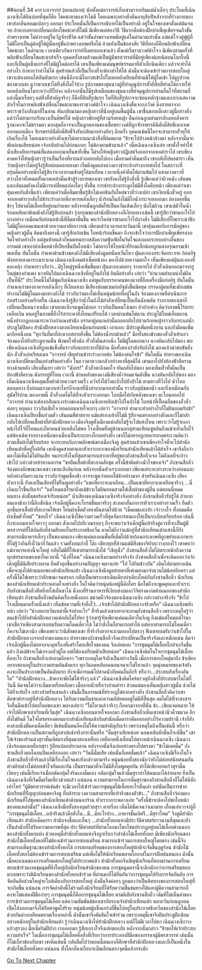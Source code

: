##ตอนที่ 34 คารวะอาจารย์ (ตอนปลาย)
นับตั้งแต่อาจารย์เก็บเขามาจากริมแม่น้ำเล็กๆ ประโยคที่เฉินฉางเซิงได้ยินบ่อยที่สุดก็คือ
โชคชะตาของเจ้าไม่ดี
โดยเฉพาะอย่างยิ่งคืนอายุสิบปีหลังจากที่ร่างกายของเขาส่งกลิ่นหอมแปลกๆ ออกมา ประโยคนั้นก็เป็นการอธิบายได้เป็นอย่างดี อยู่ในใจของเขาตั้งแต่ต้นจนจบ
ถ้าหากอยากเปลี่ยนแปลงโชคชะตาที่ไม่ดี มีเพียงแค่สองวิธี วิธีแรกคือต้องฝึกบำเพ็ญเพียรจนถึงขั้นอำพรางเทพ ไม่ดำรงอยู่ในวัฏจักรชีวิต
แต่ว่าขั้นอำพรางเทพมีอยู่แค่ในตำนานเท่านั้น
แม้แต่โจวตู๋ฟูผู้ที่ไม่มีใครเป็นคู่ต่อสู้ได้ผู้นั้นอยู่ขั้นอำพรางเทพหรือไม่ ล้วนยังเป็นข้อสงสัย
วิธีที่สองก็คือพลิกฟ้าเปลี่ยนโชคชะตา ในตำนาน เวลาเดียวกันอาจารย์ก็เคยบอกเขาแล้ว ตั้งแต่เริ่มราชวงศ์ต้าโจว มีเพียงสามครั้งที่พลิกฟ้าเปลี่ยนโชคชะตาสำเร็จ บุคคลทั้งสามล้วนแต่เป็นผู้มีพรสวรรค์ที่มีอยู่เพียงน้อยนิดบนโลกใบนี้ และก็เป็นผู้แข็งแกร่งที่ไม่มีผู้ใดต่อกรได้ เขาเป็นเพียงแค่มนุษย์ธรรมดาที่ตัวเล็กนิดเดียว แล้วจะทำได้อย่างไร
ถ้าหากว่าทำไม่ได้ สุดท้ายแล้วก็เป็นเรื่องที่จะต้องทำให้ได้ ดังนั้นจะต้องเข้าร่วมการสอบใหญ่ เขาจะต้องสอบได้อันดับแรก เช่นนี้ถึงจะมีโอกาสเข้าไปในหอหลิงเยียนที่ห้ามมิให้ผู้ใดเข้า ไปดูรูปวาดของพวกเขา ดูว่าพวกเขาได้ทิ้งสิ่งใดไว้บ้าง
รูปภาพของขุนนางผู้ที่ทำคุณูปการทั้งยี่สิบสี่ท่านได้ถวายให้หอหลิงเยียนในระหว่างปีไท่จง หลังจากนั้นก็มีรูปเหมือนของขุนนางที่ทำคุณูปการท่านอื่นไว้ที่สถานที่แห่งนี้มาเรื่อยๆ แต่สิ่งที่สำคัญจริงๆ ก็คือยี่สิบสี่รูปแรก ในยี่สิบสี่รูปอาจจะซ่อนหลักฐานและเบาะแสความสำเร็จในการพลิกฟ้าเปลี่ยนโชคชะตาของราชวงศ์ต้าโจว
เฉินฉางเซิงตื่นจากภวังค์ ดึงสายตาจากพระราชวังกลับมาที่ในลาน หันกลับมามองหญิงสาวที่นั่งอยู่บนพื้นผู้นั้น
เขาชื่นชอบเด็กสาวผู้นี้อย่างยิ่ง แต่ว่าไม่สามารถรับนางเป็นศิษย์ได้ หญิงสาวพักอยู่ที่สวนร้อยหญ้า คืนก่อนถูกเผ่ามารลักลอบสังหาร ฐานะคงจะไม่ธรรมดา มากสุดก็อาจจะเป็นลูกหลานของเชื้อพระวงศ์ที่ถูกจักรพรรดินีศักดิ์สิทธิ์เนรเทศออกนอกเมือง จักรพรรดินีศักดิ์สิทธิ์จึงรับกลับมาอย่างลับๆ อีกครั้ง บุคคลเช่นนี้ใครจะสามารถยั่วยุให้เกิดเรื่องได้
โดยเฉพาะอย่างยิ่งเขาไม่อยากแนะนำสิ่งที่ผิดพลาด
“ข้าจะไปล้างหน้าล้างตา หลังจากนั้นจะพักผ่อนเสียหน่อย เจ้ากลับบ้านไปก่อนเถอะ ไม่ต้องตามข้ามาแล้ว”
เมื่อเฉินฉางเซิงเอ่ย เขาตั้งใจทำให้น้ำเสียงกับอารมณ์ที่แสดงออกมาเย็นชายิ่งขึ้น ไม่รอให้หญิงสาวปฏิเสธจึงออกจากหอตำราไป
เขาเพียงคาดหวังให้หญิงสาวรู้ว่าเป็นเรื่องที่ยากแล้วถอยกลับไปเอง เมื่อยามค่ำคืนมาถึง เขากลับไปหอตำรา เห็นว่าหญิงสาวไม่อยู่จึงรู้สึกผ่อนคลายลงมา เริ่มดึงดูดแสงดวงดาวชำระล้างร่างกายต่อไป ในสภาวะที่ครุ่นคิดอย่างหนักไม่รู้สึกว่าเวลายามเช้าตรู่ได้มาเยือน เวลาหนึ่งค่ำคืนได้ผ่านพ้นไป
แสงดวงดาวที่สว่างไสวทั้งหมดทั้งมวลเหล่านั้นเข้าสู่ร่างกายของเขา เขายังคงไม่รู้ถึงสิ่งนี้ รู้เพียงแค่ว่าผิวหนัง เส้นขน และเส้นผมยังคงไม่มีการเปลี่ยนแปลงใดๆ ทั้งสิ้น การชำระล้างกระดูกไม่มีสิ่งใดคืบหน้า เพียงแต่ว่าเขาคุ้นเคยกับสิ่งนี้แล้ว เพียงแค่ว่าเมื่อลืมตาขึ้นรู้สึกไม่เคยชินกับไหล่ขวาที่ว่างเปล่า
เขาเงียบนิ่งชั่วครู่ ออกจากหอตำรากลับไปชำระร่างกายที่อาคารหลังเล็กๆ
น้ำร้อนในถังไม้มีไอน้ำกระจายออกมา ล่องลอยขึ้นช้าๆ ไปตามไม้เลื้อยที่อยู่บนกำแพง หลังจากนั้นถูกตัดให้เป็นควันเส้นเล็กๆ นับไม่ถ้วน เขาแช่ตัวในน้ำร้อนหลับตาพิงผนังถังไม้รู้สึกอ่อนล้า รุ่งอรุณของสำนักฝึกหลวงก็เงียบเหงาเช่นนี้ เขารู้สึกว่าขาดอะไรไปบางอย่าง
เหมือนกับก่อนหน้านี้ที่ลืมตาตื่นขึ้น พบว่าไหล่ขวาขาดอะไรไปบางสิ่ง
ไม่มีเสียงที่ไพเราะน่าฟัง ไม่มีผู้ใดกอดแขนเขาด้วยความอาลัยอาวรณ์
เพียงแต่ว่าเวลาหลายวันมานี้ เขาคุ้นเคยกับการมีอยู่ของหญิงสาวผู้นั้น คิดมาถึงตรงนี้ เขารู้สึกเก้อเขิน ใบหน้าร้อนขึ้นมา ถึงจะเข้าใจว่าการฝึกบำเพ็ญเพียรสงบจิตใจทำอย่างไร แต่สุดท้ายแล้วก็หมดหนทางสลัดความฟุ้งเฟ้อในจิตใจและผลกระทบอย่างอื่นของอารมณ์
เขาเอาผ้าเช็ดหน้าที่เปียกชื้นปิดใบหน้า ไม่อยากให้ใบหน้าที่ร้อนเล็กน้อยถูกแสงอรุณยามเช้าพบเห็น
ทันใดนั้น กำแพงด้านข้างของถังไม้มีเสียงดังตูมสนั่นหวั่นไหว ฝุ่นละอองกระจัดกระจาย ก้อนอิฐพังทลายลงมาระเนระนาด
เฉินฉางเซิงลดผ้าเช็ดหน้าลง มองไปด้วยความตกใจ เห็นเพียงแค่ฝุ่นละอองที่คละคลุ้ง กำแพงราวกับว่า...มีรูใหญ่รูหนึ่งเพิ่มขึ้นมา
ฝุ่นละอองค่อยๆ จางหายไป ลั่วลั่วเดินออกมาจากรูใหญ่ของกำแพง
นางหันไปมองเฉินฉางเซิงที่อยู่ในถังไม้ ยินดีอย่างยิ่ง เอ่ยว่า “คำนวณตำแหน่งไม่ผิด เป็นที่นี่!”
ประโยคนี้ไม่ได้พูดกับเฉินฉางเซิง แต่พูดกับบรรดาคนของนางที่ถือเครื่องมือก่ออิฐ
ทันใดนั้น กำแพงเก่าของอาคารหลังเล็กๆ ที่เงียบสงบ มีเสียงซ่อมแซมก่ออิฐดังขึ้นมิหยุด
บรรดาผู้คนที่ขะมักเขม้นทำงานไม่มีผู้ใดมองมาทางถังไม้ ราวกับว่ามองไม่เห็นหนุ่มน้อยที่อยู่ในถัง
จ้องมองภาพที่ดำเนินการก่อสร้างอย่างครึกครื้น เฉินฉางเซิงรู้สึกว่าน้ำในถังไม้กำลังเปลี่ยนเป็นเย็นฉับพลัน ร่างกายของเขาก็เปลี่ยนเป็นหนาวเหน็บ เขาตกตะลึงจนพูดไม่ออก ราวกับเป็นคนโง่เขลา อ้าปากค้าง คิดว่าภาพนี้ไร้สาระเหลือเกิน ตนอยู่ในภาพนี้ยิ่งไร้สาระหาสิ่งไหนเปรียบได้
เวลาผ่านพ้นไม่นาน ประตูไม้ใหม่เอี่ยมบานหนึ่งปรากฏออกมาระหว่างกำแพงสำนัก
บรรดาผู้คนเหล่านั้นถอยกลับไปสวนร้อยหญ้าราวกับกระแสน้ำ ประตูไม้ปิดลง สำนักฝึกหลวงสงบเงียบเหมือนก่อนหน้า
เอาเถอะ มีประตูเพิ่มหนึ่งบาน และยังมีคนเพิ่มมาอีกหนึ่งคน
“ทุกวันที่มาก็สะดวกสบายยิ่งขึ้น ไม่ต้องนั่งรถม้าแล้ว”
มือทั้งสองข้างของลั่วลั่วเท้าเอว จ้องมองไปยังประตูบานนั้น พึงพอใจยิ่งนัก
ทั่วทั้งผืนสงบนิ่ง ไม่มีผู้ใดตอบนาง
นางหันกลับไปมอง พบเพียงเฉินฉางเซิงที่ถูกแช่แข็งสั่นราวกับนกกระทาก็มิปาน มือทั้งสองกำลังจับถังไม้ มองแล้วน่าขบขันยิ่งนัก
ลั่วลั่วเอ่ยเรียบเฉย “อาจารย์ เชิญท่านชำระร่างกายต่อ ไม่ต้องสนใจข้า”
ทันใดนั้น ท่าทางของเฉินฉางเซิงเปลี่ยนเป็นเคร่งขรึมอย่างยิ่ง ในแววตาหวาดกลัวอย่างหาที่สุดมิได้
เขามองไปยังท้องฟ้าสีครามทางด้านหลัง เสียงสั่นเทา เอ่ยว่า “มังกร!”
ลั่วลั่วตะลึงตกใจ หันกลับไปมอง มองเห็นทั่วทั้งผืนเป็นท้องฟ้าสีคราม มังกรอยู่ที่ไหน
เวลานี้ ด้านหลังของนางมีเสียงน้ำจ๋อมแจ๋มดังขึ้น
นางหันกลับไปมอง มองเห็นเฉินฉางเซิงคลุมเสื้อผ้าด้วยความรวดเร็ว คว่ำถังไม้วิ่งตะบึงไปยังป่าไม้ ตามทางที่วิ่งไป น้ำไหลตลอดทาง ยิ่งอ่อนแรงมากเท่าไหร่ก็จะตกที่นั่งลำบากมากเท่านั้น ราวกับสุนัขตกน้ำ และยิ่งเหมือนกับสุนัขไร้บ้าน
มองภาพนี้ ลั่วลั่วอดไม่ได้ที่จะหัวเราะออกมา โบกมือให้กับหลังของเขา ตะโกนออกไป “อาจารย์ ท่านจะต้องกลับมาเงาร่างของเฉินฉางเซิงหายลับเข้าไปในป่าไม้
ใบหน้าที่เปื้อนยิ้มของลั่วลั่วค่อยๆ หยุดลง ราวกับเสียใจ ทอดถอนหายใจเบาๆ เอ่ยว่า “อาจารย์ ท่านจะทำอย่างไรก็ไม่ยินยอมรับข้า”
เฉินฉางเซิงเปียกชื้นท่วมตัว เส้นผมสีดำสยาย แม้แต่รองเท้าก็ไม่มี รู้สึกจนตรอกอย่างยิ่งและก็ไม่กล้ากลับไปเปลี่ยนเสื้อผ้าที่สำนักฝึกหลวง เมืองจิงตูทั้งเมืองแต่กลับไม่รู้จะไปแห่งไหน เพราะว่าไม่รู้จะเอาหน้าไปไว้ที่ไหนและก็หาคนช่วยเหลือไม่พบ
โรงเตี๊ยมที่อยู่ด้านนอกสุสานเทียนซูหลินถึงแม้จะยังเก็บไว้ แต่ต้องเดินจากทางเหนือของเมืองเป็นระยะทางไกลอย่างยิ่ง เขาก็ไม่อยากถูกทหารลาดตระเวนคิดว่าสวมเสื้อผ้าไม่เรียบร้อย จะกระทบกับภาพลักษณ์ของเมืองจิงตู สุดท้ายแล้วเขาเพียงจำใจที่จะไปสำนักเทียนเต้าที่อยู่ใกล้กัน
เขาดึงดูดสายตาและหัวเราะเยาะของนักเรียนสำนักเทียนเต้าได้สำเร็จ เขาจึงถือว่ามองไม่เห็นไม่ได้ยินเสีย จนกระทั่งในที่สุดสามารถเสาะหาที่อยู่ของถังซานสือลิ่วเจอ ไม่ลังเลที่จะก้าวเข้าไป กล่าวด้วยท่าทางเคารพ “ขอยืมเสื้อผ้าที่สะอาดสักชุด ครั้งนี้ข้าติดค้างน้ำใจของเจ้า”
ถังซานสือลิ่วจ้องมองลักษณะของเขา เขาตะลึงงันก่อน หลังจากนั้นหัวเราะออกมา เพียงแค่ระยะห่างระหว่างก่อนและหลังห่างกันยาวนาน ราวกับว่าพูดเชื่องช้า อาจจะพูดว่าตอบโต้ช้าอย่างมาก สำหรับเฉินฉางเซิง เสียงหัวเราะนี้ ยังคงเป็นเสียงที่ไม่รื่นหูอย่างยิ่ง
“แขกที่ยากจะมาเยือน...เป็นแขกที่ยากจะมาเยือนจริงๆ ...นี่เกิดอะไรขึ้นกับเจ้า”
“แต่ไหนแต่ไรมาถึงแม้ข้าจะไม่ยินยอมสวมใส่เสื้อผ้าของผู้อื่น แต่ตอนนี้หมดหนทาง ดังนั้นขอร้องเจ้ารีบหน่อย”
น้ำเสียงของเฉินฉางเซิงจริงจังอย่างยิ่ง
ถังซานสือลิ่วรับรู้ได้ ถ้าหากตนเองช้ากว่านี้อีกสักนิด เจ้าเด็กผู้นี้คงจะโกรธขึ้นมาจริงๆ สะกดกลั้นอาการหัวเราะอย่างรวดเร็ว ยืดตัวลุกขึ้นหาเสื้อผ้าที่สะอาดให้เขา โยนผ้าเช็ดตัวสองผืนตามไปด้วย “เช็ดผมและเท้า เจ้าวางใจ ทั้งหมดคือผ้าเช็ดตัวใหม่”
“ขอบใจ”
เฉินฉางเซิงใช้ความรวดเร็วที่สุดจัดการตนเองให้เป็นระเบียบเรียบร้อย เช่นนี้ถึงจะถอนหายใจยาวๆ ออกมา สังเกตไปบริเวณรอบๆ ถึงจะพบว่าเจ้าเด็กผู้นี้แท้จริงคู่ควรที่จะเป็นผู้มีพรสวรรค์ที่ได้อันดับที่สามสิบหกในประกาศชิงอวิ๋น คาดไม่ถึงว่าแม้อยู่ที่สำนักเทียนเต้าแห่งนี้ก็ยังสามารถมีอาคารเล็กๆ เป็นของตนเอง เพียงแค่มองบนพื้นที่เต็มไปด้วยก้อนกระดาษที่ถูกขยำและอาหารที่ไม่รู้ว่ากินทิ้งไว้มากี่วันแล้ว รวมทั้งบนเก้าอี้ โต๊ะ เตียงทุกที่ล้วนแต่มีสิ่งของจิปาถะวางกองไว้ เขาพบว่าแม้อาคารแห่งนี้จะใหญ่ กลับไม่มีที่ให้เขาสามารถนั่งได้
“เชิญนั่ง” ถังซานสือลิ่วไม่ได้ตระหนักถึงความทุกข์ทรมานของเขาในเวลานี้
“นั่งที่ไหน” เฉินฉางเซิงถามอย่างจริงจัง
ถังซานสือลิ่วเพิ่งจะคิดออกว่าเจ้าเด็กผู้นี้มีนิสัยประหลาด ยืดตัวลุกขึ้นอย่างจนปัญญา พลางเอ่ย “ไป ไปกินข้าวกัน”
เดินไปตามทางเดินเพื่อจะมุ่งไปด้านนอกของสำนักเทียนเต้า เฉินฉางเซิงดึงดูดสายตาที่เพ่งมองมาจำนวนไม่น้อยอีกครา แต่ครั้งนี้ไม่ใช่เพราะว่าลักษณะจนตรอก กลับเป็นเพราะเขาเดินเคียงบ่าเคียงไหล่กับถังซานสือลิ่ว นักเรียนของสำนักเทียนเต้าประหลาดใจอย่างยิ่ง ในใจคิดว่าหนุ่มน้อยผู้นี้คือใคร นึกไม่ถึงจะพูดคุยและหัวเราะกับถังซานสือลิ่วที่หยิ่งยโสเย็นชาได้
นั่งลงที่ร้านอาหารที่เงียบสงบและวิจิตรงดงามด้านนอกของสำนักเทียนเต้า ถังซานสือลิ่วพลันคิดเรื่องหนึ่งออก ขมวดคิ้วจ้องมองเฉินฉางเซิง กล่าวอย่างจริงจัง “ข้าไปโรงเตี๊ยมมาครั้งหนึ่งแล้ว เห็นข้อความที่เจ้าทิ้งไว้...เจ้าเข้าไปสำนักฝึกหลวงจริงหรือ”
เฉินฉางเซิงพยักหน้า เอ่ยว่า “ช่วงหลายวันเหล่านี้เจ้าทำอะไร”
ที่จริงแล้วเขาอยากจะถามถังซานสือลิ่ว เพราะเหตุใดรู้ว่าตนเข้าไปยังสำนักฝึกหลวงแต่กลับไม่ไปหา รู้ว่าเขารู้จักเพียงแค่คนเดียวในจิงตู ถึงแม้แต่ไหนแต่ไรมาเขาเชื่อว่าเพียงสามารถทนรับความโดดเดี่ยวได้ ไม่ว่าสิ่งใดก็สามารถทำได้ แต่หากสามารถไม่โดดเดี่ยว ก็คงจะไม่เลวนัก
เพียงเพราะว่านิสัยของเขา ที่จริงจึงยากจะถามออกไปตรงๆ
ฟังเขายอมรับว่าเข้าไปในสำนักฝึกหลวงจากปากของตนเอง ท่าทางของถังซานสือลิ่วจึงแปรเปลี่ยนเป็นจริงจังและหนักแน่น คิดว่าเจ้าเด็กผู้นี้คงไม่อยากจะคุยเรื่องที่เศร้าโศกเสียใจของตน จึงเอ่ยตอบ “การชุมนุมไม้เลื้อยใกล้จะเริ่มขึ้นแล้ว ถึงแม้ข้าจะไม่เกรงกลัวผู้ใด แต่ก็ต้องเตรียมตัวเสียหน่อย”
เฉินฉางเซิงคิดในใจการชุมนุมไม้เลื้อยคืออะไร
ถังซานสือลิ่วเอ่ยถามอีกครา “เพราะเหตุใดเจ้าถึงเป็นอย่างวันนี้ เมื่อการสอบใหญ่มาถึง ข้าเพียงอยากสอบอยู่ในประกาศสามอันดับแรก ทุกวันอดหลับอดนอนจนจะไม่ไหวแล้ว จุดมุ่งหมายของเจ้ายังคงจะเป็นประกาศเป็นอันดับแรก ยังจะมีอารมณ์ไปสาดน้ำกับคนอื่นอีกรึ หรือว่า...ประสบกับเรื่องอันใด”
“สำนักฝึกหลวง...ข้าคงจะพักไม่ได้จริงๆ แล้ว”
เฉินฉางเซิงคิดใคร่ครวญถึงสิ่งที่ประสบมาในไม่กี่วันนี้ คิดจนไม่ว่าจะลืมตาหรือหลับตา เมื่ออาบน้ำหรือว่าอ่านตำรา ล้วนแต่มองเห็นหญิงสาวผู้นั้น ช่วยไม่ได้ที่จะท้อใจ กล่าวสำหรับเขาแล้ว เช่นนี้เป็นอารมณ์ที่ปรากฏได้ยากอย่างยิ่ง
ถังซานสือลิ่วคิดว่าเขาศึกษาตำราอยู่ที่สำนักฝึกหลวง ได้รับความเย็นชาและความอัปยศอดสูไม่มีที่สิ้นสุด อดไม่ได้ที่จะสงสาร จึงยื่นมือเข้าไปตบไหล่ของเขา พลางเอ่ยว่า “ไม่ไหวแล้วจริงๆ ก็ออกมาจากที่นั่น ข้า...เขียนจดหมาย ให้เจ้าไปศึกษาเล่าเรียนที่เวิ่นสุ่ย”
เฉินฉางเซิงถอนหายใจออกมา
ถังซานสือลิ่วเห็นเขาหน้านิ่วคิ้วขมวด อีกทั้งไม่ยินดี ในใจไตร่ตรองตอนแรกสำนักเทียนเต้ากับสำนักเด็ดดาราคัดออกอย่างไร้ความปรานี เจ้าก็ยังคงสงบนิ่งมั่นคงเด็ดเดี่ยว มิเช่นนั้นตนก็คงไม่ให้ความสำคัญกับเจ้า เพราะเหตุใดถึงเป็นเช่นนี้ หรือว่าสำนักฝึกหลวงเป็นสถานที่ถูกสาปแช่งจริงกระนั้นหรือ
“ดื่มสุราเสียหน่อย นอนหลับสักตื่นก็จะดีขึ้น”
เขาให้เจ้าของร้านนำสุราชั้นเลิศแรงที่สุดมาสองเหยือก เหยือกหนึ่งเลื่อนไปตรงหน้าเฉินฉางเซิง
เฉินฉางเซิงจ้องมองเหยือกสุรา รู้สึกแปลกประหลาด หลังจากนั้นจึงเอ่ยอย่างตรงไปตรงมา “ข้าไม่เคยดื่ม”
ถังซานสือลิ่วตบโคลนปิดเหยือกออก เอ่ยว่า “วันนี้ดื่มเสีย เช่นนั้นก็เคยดื่มแล้ว”
เฉินฉางเซิงมีเรื่องในใจ ถังซานสือลิ่วที่จริงแล้วก็มีเรื่องในใจและยังกล่าวตามจริง หนุ่มน้อยทั้งสองนับว่ายังไม่ค่อยสนิทสนมกัน ต่างฝ่ายต่างไม่ค่อยเข้าใจกันและกัน เป็นธรรมดาที่จะไม่มีสิ่งใดพูดคุยกัน ทำได้เพียงยกแก้วสุราดื่มเงียบๆ เช่นนี้เรียกว่าเมื่อกลัดกลุ้มใจรินเองดื่มเอง
กลัดกลุ้มใจแล้วดื่มสุราทำให้คนเมาได้ง่ายดาย ยิ่งเป็นเฉินฉางเซิงที่เริ่มดื่มเริ่มเที่ยวด้วยแล้ว
แน่นอน ความสามารถในการดื่มสุราของถังซานสือลิ่วก็ไม่ได้ดีสักเท่าไหร่
“ผู้มีพรสวรรค์เช่นข้า จะมีเวลาไปเข้าร่วมการชุมนุมไม้เลื้อยอะไรนั้นเล่า แต่นั่นเป็นการช่วยนักเรียนที่ปัญญาอ่อนของจิงตู ที่กล้าระแวงความสามารถที่แท้จริงของตัวข้า...”
ถังซานสือลิ่วจ้องมองนักเรียนที่ใส่ชุดของสำนักเทียนเต้าด้านนอกร้าน หัวเราะเยาะพลางเอ่ย “ครั้งนี้ข้าจะต้องไปชกใบหน้าของคนเหล่านั้น!”
เฉินฉางเซิงมือทั้งสองกุมถ้วยสุรา ตาหรี่ลง เห็นได้ชัดเจนว่าเมามาย เอื้อนเอ่ยวาจาอู้อี้ “การชุมนุมไม้เลื้อย...แท้จริงแล้วคือสิ่งใด...มี...มีอะไรบ้าง...อาหารชั้นเลิศรึ...มีสุราไหม”
จิงตูมีสำนักเทียนเต้า สำนักเด็ดดารา สำนักจงซื่อและอื่นๆ ...สำนักทั้งหกแห่งมีประวัติศาสตร์ยาวนานที่สุดและยังเป็นสำนักที่ได้รับความเคารพที่สุด
ประวัติศาสตร์ที่ผ่านโลกมาโชกโชนปรากฏอยู่บนไม้เลื้อยด้านนอกของสำนักทั้งหกแห่ง ด้วยเหตุนี้สำนักทั้งหกแห่งจึงถูกเรียกว่าสำนักไม้เลื้อยทั้งหก มีเพียงนักเรียนของสำนักไม้เลื้อยทั้งหกที่ไม่ต้องเข้าร่วมการสอบเตรียม สามารถเข้าร่วมการสอบใหญ่โดยตรง เช่นนี้จึงสามารถเห็นฐานะของสำนักทั้งหกได้
การสอบเตรียมของการสอบใหญ่ปกติจะจัดขึ้นฤดูร้อน สำนักไม้เลื้อยทั้งหกไม่ต้องเข้าร่วมการสอบเตรียม แต่เพื่อไม่ให้นักเรียนพลาดโอกาสในการฝึกฝนตนเอง ดังนั้นเมื่อคะแนนของการเตรียมสอบใหญ่ได้ประกาศแล้ว สำนักทั้งหกจึงเชิญนักเรียนที่สอบผ่านการเตรียมสอบเข้าร่วมงานชุมนุมที่ยิ่งใหญ่กับนักเรียนสำนักของตน
การชุมนุมครานี้จะคึกคักกว่าการเตรียมสอบมากเพราะว่ามีนักเรียนของสำนักทั้งหกเข้าร่วม ที่ผ่านมาก็ได้ยืนยันว่าการชุมนุมได้รับการจัดอันดับ การจัดอันดับส่วนใหญ่จะใกล้เคียงกับการสอบใหญ่ ดังนั้นจึงค่อยๆ ถูกมองว่าเป็นทิศทางของการสอบใหญ่ที่จะเกิดขึ้น
แน่นอน การจัดลำดับนี้ไม่รวมถึงนักเรียนที่ได้รับความชื่นชมทางใต้และผู้มีความสามารถก็คงจะไม่แสดงฝีมือง่ายๆ
การชุมนุมนี้ก็คือการชุมนุมไม้เลื้อย
ตามนิสัยถังซานสือลิ่ว เดิมทีไม่เห็นค่าของการเข้าร่วมการชุมนุมไม้เลื้อย แต่ความสัมพันธ์ของเขากับรองเจ้าสำนักเทียนเต้า หลายวันก่อนถูกคนเปิดโปงออกมาจึงได้รับคำพูดใส่ร้าย หนุ่มน้อยผู้แข็งแกร่งที่ขึ้นไปอยู่ในประกาศชิงอวิ๋นของสำนักไม้เลื้อยด้วยกันต่างเหยียดหยามเรื่องเหล่านี้ ดังนั้นเขาจึงตัดสินใจเข้าร่วม
เพราะเหตุนี้เขาจึงปิดประตูฝึกซ้อมอย่างหนักอยู่ในสำนักเทียนเต้า รู้ว่าเฉินฉางเซิงไปสำนักฝึกหลวง แต่ก็ไม่มีเวลาไปหา
เฉินฉางเซิงวางแก้วสุราลง มือเช็ดริมฝีปาก เรอออกมา รู้สึกเกรงใจจึงเอ่ยขออภัย หลังจากนั้นกล่าว “ข้าขอให้เจ้าประสบความสำเร็จ”
ในเมื่อการชุมนุมไม้เลื้อยคือสิ่งที่เรียกว่าการประลองฝีมือของบรรดาผู้มีพรสวรรค์ เช่นนั้นก็ไม่เกี่ยวข้องกับเขา
เขาคิดเช่นนี้ กลับลืมไปว่าตอนนี้ตนเองก็ศึกษาที่สำนักฝึกหลวงและก็เป็นหนึ่งในสำนักไม้เลื้อยทั้งหก
แน่นอน ทั้งโลกก็คงเกือบจะลืมเลือนตรงจุดนี้แล้วกระมัง




[Go To Next Chapter]( ./36.md)